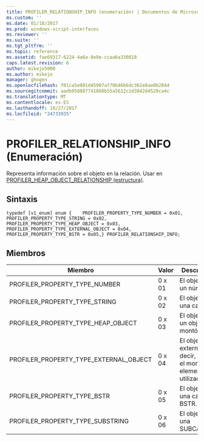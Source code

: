 ```yaml
---
title: PROFILER_RELATIONSHIP_INFO (enumeración) | Documentos de Microsoft
ms.custom: ''
ms.date: 01/18/2017
ms.prod: windows-script-interfaces
ms.reviewer: ''
ms.suite: ''
ms.tgt_pltfrm: ''
ms.topic: reference
ms.assetid: fae69317-6224-4a6a-8e9e-ccaa6a330818
caps.latest.revision: 6
author: mikejo5000
ms.author: mikejo
manager: ghogen
ms.openlocfilehash: f01ca5e001d45907af70b46b6dc362e8ae0b2044
ms.sourcegitcommit: aadb9588877418b8b55a5612c1d3842d4520ca4c
ms.translationtype: MT
ms.contentlocale: es-ES
ms.lasthandoff: 10/27/2017
ms.locfileid: "24733935"
---
```

# <a name="profilerrelationshipinfo-enumeration"></a>PROFILER_RELATIONSHIP_INFO (Enumeración)
Representa información sobre el objeto en la relación. Usar en [PROFILER_HEAP_OBJECT_RELATIONSHIP (estructura)](../../winscript/reference/profiler-heap-object-relationship-structure.md).  
  
## <a name="syntax"></a>Sintaxis  
  
```  
typedef [v1_enum] enum {    PROFILER_PROPERTY_TYPE_NUMBER = 0x01,    PROFILER_PROPERTY_TYPE_STRING = 0x02,    PROFILER_PROPERTY_TYPE_HEAP_OBJECT = 0x03,    PROFILER_PROPERTY_TYPE_EXTERNAL_OBJECT = 0x04,    PROFILER_PROPERTY_TYPE_BSTR = 0x05,} PROFILER_RELATIONSHIP_INFO;  
```  
  
## <a name="members"></a>Miembros  
  
|Miembro|Valor|Descripción|  
|------------|-----------|-----------------|  
|PROFILER_PROPERTY_TYPE_NUMBER|0 x 01|El objeto es un número.|  
|PROFILER_PROPERTY_TYPE_STRING|0 x 02|El objeto es una cadena.|  
|PROFILER_PROPERTY_TYPE_HEAP_OBJECT|0 x 03|El objeto es un objeto de montón.|  
|PROFILER_PROPERTY_TYPE_EXTERNAL_OBJECT|0 x 04|El objeto es externo, es decir, no en el montón de elementos no utilizados.|  
|PROFILER_PROPERTY_TYPE_BSTR|0 x 05|El objeto es una cadena BSTR.|  
|PROFILER_PROPERTY_TYPE_SUBSTRING|0 x 06|El objeto es una SUBCADENA.|